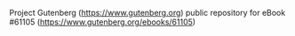 Project Gutenberg (https://www.gutenberg.org) public repository for eBook #61105 (https://www.gutenberg.org/ebooks/61105)

